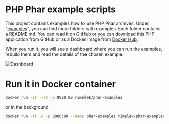 # PHP Phar example scripts

This project contains examples how to use PHP Phar archives. 
Under "[examples](https://github.com/rimelek/phar-examples/tree/master/examples)", 
you can find more folders with examples. Each folder contains a README.md. 
You can read it on GitHub or you can download this PHP application from GitHub
or as a Docker image from [Docker Hub](https://hub.docker.com/r/rimelek/phar-examples/).

When you run it, you will see a dashboard where you can run the examples, 
rebuild them and read the details of the chosen example.

![Dashboard](https://ams03pap005files.storage.live.com/y4mfw4MCLD0ohxT_oJ5XslpmjTgJQlR_3j1TE6rPyxcZ6Z0aaIoZS86y5qBmXci3nx7EnzyAy4reiX19UQHFObH1XCxoUGGUUWzuO8-GLnLRp_bUHOCxZOhGesazmx85RwbvaF9wmYIYUoSOeTuoxUnXGle5uCwfHmoU60f16iaZo7LjSshDGKu7NUvQBUHUSb5?width=1024&height=655&cropmode=none)
# Run it in Docker container

```bash
docker run -it --rm -p 8080:80 rimelek/phar-examples
```

or in the background:

```bash
docker run -it -d -p 8080:80 --name phar-examples rimelek/phar-examples
```
